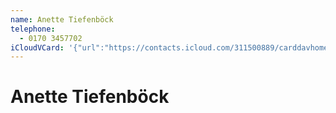 ```yaml
---
name: Anette Tiefenböck
telephone:
  - 0170 3457702
iCloudVCard: '{"url":"https://contacts.icloud.com/311500889/carddavhome/card/AEA6EA4C-2A3E-45D5-9E07-819F5152C3A5.vcf","etag":"\"kmfhaxqy\"","data":"BEGIN:VCARD\r\nVERSION:3.0\r\nFN:\r\nN:Tiefenböck;Anette;;;\r\nUID:DBA5AB1B-D122-4657-85DE-A157D3128792\r\nPRODID:ez-vcard 0.9.13-fc\r\nREV:2025-04-03T22:16:38Z\r\nORG:;\r\nTEL;TYPE=CELL:0170 3457702\r\nEND:VCARD"}'
---
```

# Anette Tiefenböck